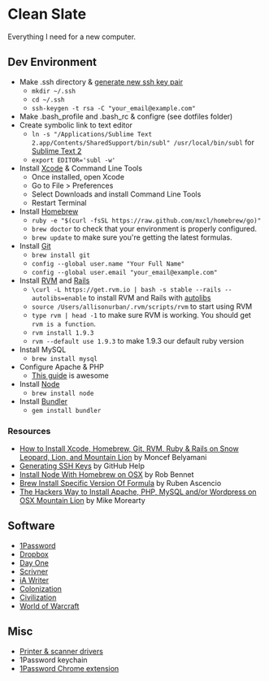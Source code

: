 Clean Slate
===========

Everything I need for a new computer.

## Dev Environment
- Make .ssh directory & [generate new ssh key pair](https://help.github.com/articles/generating-ssh-keys)
  * `mkdir ~/.ssh`
  * `cd ~/.ssh`
  * `ssh-keygen -t rsa -C "your_email@example.com"`
- Make .bash_profile and .bash_rc & configre (see dotfiles folder)
- Create symbolic link to text editor
  * `ln -s "/Applications/Sublime Text 2.app/Contents/SharedSupport/bin/subl" /usr/local/bin/subl` for [Sublime Text 2](http://www.sublimetext.com/)
  * `export EDITOR='subl -w'`
- Install [Xcode](https://itunes.apple.com/us/app/xcode/id497799835?mt=12) & Command Line Tools
  * Once installed, open Xcode
  * Go to File > Preferences
  * Select Downloads and install Command Line Tools
  * Restart Terminal
- Install [Homebrew](http://brew.sh/) 
  * `ruby -e "$(curl -fsSL https://raw.github.com/mxcl/homebrew/go)"`
  * `brew doctor` to check that your environment is properly configured.
  * `brew update` to make sure you're getting the latest formulas.
- Install [Git](http://git-scm.com/)
  * `brew install git`
  * `config --global user.name "Your Full Name"`
  * `config --global user.email "your_email@example.com"`
- Install [RVM](https://rvm.io/) and [Rails](http://rubyonrails.org/)
  * `\curl -L https://get.rvm.io | bash -s stable --rails --autolibs=enable` to install RVM and Rails with [autolibs](https://rvm.io/rvm/autolibs)
  * `source /Users/allisonurban/.rvm/scripts/rvm` to start using RVM
  * `type rvm | head -1` to make sure RVM is working. You should get `rvm is a function`.
  * `rvm install 1.9.3`
  * `rvm --default use 1.9.3` to make 1.9.3 our default ruby version
- Install MySQL
  * `brew install mysql`
- Configure Apache & PHP
  * [This guide](http://www.morearty.com/blog/2013/02/03/the-hackers-way-to-install-apache-php-mysql-and-or-wordpress-on-osx-mountain-lion/) is awesome
- Install [Node](http://nodejs.org/)
  * `brew install node`
- Install [Bundler](http://bundler.io/)
  * `gem install bundler`


### Resources
- [How to Install Xcode, Homebrew, Git, RVM, Ruby & Rails on Snow Leopard, Lion, and Mountain Lion](http://www.moncefbelyamani.com/how-to-install-xcode-homebrew-git-rvm-ruby-on-mac/) by Moncef Belyamani 
- [Generating SSH Keys](https://help.github.com/articles/generating-ssh-keys) by GitHub Help
- [Install Node With Homebrew on OSX](http://madebyhoundstooth.com/blog/install-node-with-homebrew-on-os-x/) by Rob Bennet
- [Brew Install Specific Version Of Formula](https://coderwall.com/p/lqphzg) by Ruben Ascencio
- [The Hackers Way to Install Apache, PHP, MySQL and/or Wordpress on OSX Mountain Lion](http://www.morearty.com/blog/2013/02/03/the-hackers-way-to-install-apache-php-mysql-and-or-wordpress-on-osx-mountain-lion/) by Mike Morearty

## Software
- [1Password](https://agilebits.com/onepassword)
- [Dropbox](https://www.dropbox.com/)
- [Day One](https://itunes.apple.com/us/app/day-one-journal-diary/id421706526?mt=8)
- [Scrivner](https://itunes.apple.com/us/app/scrivener/id418889511?mt=12)
- [iA Writer](https://itunes.apple.com/us/app/ia-writer/id439623248?mt=12)
- [Colonization](https://itunes.apple.com/us/app/sid-meiers-civilization-iv/id411705368?mt=12)
- [Civilization](https://itunes.apple.com/us/app/civilization-v-campaign-edition/id439924718?mt=12)
- [World of Warcraft](https://us.battle.net/account/download/)

## Misc
- [Printer & scanner drivers](http://www.usa.canon.com/cusa/support/consumer/printers_multifunction/pixma_mx_series/pixma_mx320#DriversAndSoftware)
- 1Password keychain
- [1Password Chrome extension](https://agilebits.com/extensions/mac/index.html)



